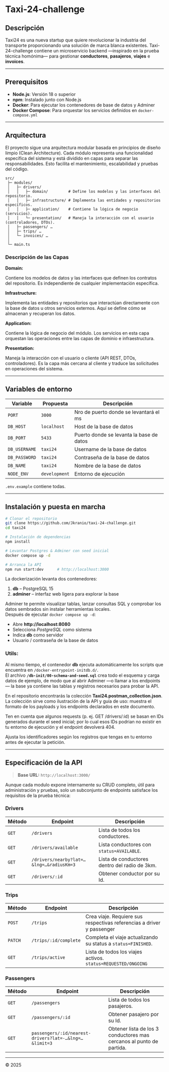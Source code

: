 # Taxi-24-challenge


## Descripción
Taxi24 es una nueva startup que quiere revolucionar la industria del transporte proporcionando
una solución de marca blanca existentes.
Taxi-24-challenge contiene un microservicio backend —inspirado en la prueba técnica homónima— para gestionar **conductores**, **pasajeros**, **viajes** e **invoices**.

---
## Prerequisitos

- **Node.js**: Versión 18 o superior  
- **npm**: Instalado junto con Node.js  
- **Docker**: Para ejecutar los contenedores de base de datos y Adminer  
- **Docker Compose**: Para orquestar los servicios definidos en `docker-compose.yml`

---

## Arquitectura
El proyecto sigue una arquitectura modular basada en principios de diseño limpio (Clean Architecture). Cada módulo representa una funcionalidad específica del sistema y está dividido en capas para separar las responsabilidades. Esto facilita el mantenimiento, escalabilidad y pruebas del código.
```text
src/
 ├─ modules/
 │   ├─ drivers/
 │   │   ├─ domain/         # Define los modelos y las interfaces del repositorio.
 │   │   ├─ infrastructure/ # Implementa las entidades y repositorios específicos.
 │   │   ├─ application/    # Contiene la lógica de negocio (servicios).
 │   │   └─ presentation/   # Maneja la interacción con el usuario (controladores, DTOs).
 │   ├─ passengers/ …
 │   ├─ trips/ …
 │   └─ invoices/ …
 │
 └─ main.ts
```
### Descripción de las Capas
**Domain:**

Contiene los modelos de datos y las interfaces que definen los contratos del repositorio.
Es independiente de cualquier implementación específica.

**Infrastructure:**

Implementa las entidades y repositorios que interactúan directamente con la base de datos u otros servicios externos.
Aquí se define cómo se almacenan y recuperan los datos.

**Application:**

Contiene la lógica de negocio del módulo.
Los servicios en esta capa orquestan las operaciones entre las capas de dominio e infraestructura.

**Presentation:**

Maneja la interacción con el usuario o cliente (API REST, DTOs, controladores).
Es la capa más cercana al cliente y traduce las solicitudes en operaciones del sistema.

---

## Variables de entorno

| Variable       | Propuesta                                 | Descripción                                  |
| -------------- | ----------------------------------------- | -------------------------------------------- |
| `PORT`         | `3000`                                    | Nro de puerto donde se levantará el ms       |
| `DB_HOST`      | `localhost`                               | Host de la base de datos                     |
| `DB_PORT`      | `5433`                                    | Puerto donde se levanta la base de datos     |
| `DB_USERNAME`  | `taxi24`                                  | Username de la base de datos                 |
| `DB_PASSWORD`  | `taxi24`                                  | Contraseña de la base de datos               |
| `DB_NAME`      | `taxi24`                                  | Nombre de la base de datos                   |
| `NODE_ENV`     | `development`                             | Entorno de ejecución                         |

`.env.example` contiene todas.

---


## Instalación y puesta en marcha

```bash
# Clonar el repositorio
git clone https://github.com/Jkranio/taxi-24-challenge.git
cd taxi24

# Instalación de dependencias
npm install

# Levantar Postgres & Adminer con seed inicial
docker compose up -d

# Arranca la API
npm run start:dev      # http://localhost:3000
```

La dockerización levanta dos contenedores:

1. **db** – PostgreSQL 15  
2. **adminer** – interfaz web ligera para explorar la base

Adminer te permite visualizar tablas, lanzar consultas SQL y comprobar los datos sembrados sin instalar herramientas locales.  
Después de ejecutar `docker compose up -d`:

* Abre **http://localhost:8080**  
* Selecciona _PostgreSQL_ como sistema  
* Indica **db** como servidor  
* Usuario / contraseña de la base de datos

### Utils:

Al mismo tiempo, el contenedor **db** ejecuta automáticamente los scripts que encuentra en `/docker-entrypoint-initdb.d/`.  
El archivo **`/db-init/00-schema-and-seed.sql`** crea todo el esquema y carga datos de ejemplo, de modo que al abrir Adminer —o llamar a los endpoints— la base ya contiene las tablas y registros necesarios para probar la API.

En el repositorio encontrarás la colección **Taxi24.postman_collection.json**.  
La colección sirve como ilustración de la API y guía de uso: muestra el formato de los payloads y los endpoints declarados en este documento. 

Ten en cuenta que algunos requests (p. ej. GET /drivers/:id) se basan en IDs generados durante el seed inicial; por lo cual esos IDs podrian no existir  en tu entorno de ejecución y el endpoint devolverá 404.

Ajusta los identificadores según los registros que tengas en tu entorno antes de ejecutar la petición.


---

## Especificación de la API

> **Base URL:** `http://localhost:3000/`

Aunque cada modulo expone internamente su CRUD completo, útil para administración y pruebas, solo un subconjunto de endpoints satisface los requisitos de la prueba técnica:

### Drivers

| Método | Endpoint                                 | Descripción                               
| ------ | ---------------------------------------- | ----------------------------------------- 
| `GET`  | `/drivers`                               | Lista de todos los conductores.        
| `GET`  | `/drivers/available`                     | Lista conductores con `status=AVAILABLE`. 
| `GET`  | `/drivers/nearby?lat=…&lng=…&radiusKm=3` | Lista de conductores dentro del radio de 3km.             
| `GET`  | `/drivers/:id`                           | Obtener conductor por su Id.        

### Trips 

| Método | Endpoint             | Descripción                                            
| ------ | -------------------- | ------------------------------------------------------ 
| `POST` | `/trips`             | Crea viaje. Requiere sus respectivas referencias a driver y passenger
| `PATCH`| `/trips/:id/complete`| Completa el viaje actualizando su status a `status=FINISHED`.
| `GET`  | `/trips/active`      | Lista de todos los viajes activos. `status=REQUESTED/ONGOING`

### Passengers

| Método | Endpoint          | Descripción          |
| ------ | ----------------- | -------------------- |
| `GET`  | `/passengers`     | Lista de todos los pasajeros.
| `GET`  | `/passengers/:id` | Obtener pasajero por su Id.
| `GET`  | `passengers/:id/nearest-drivers?lat=-…&lng=…&limit=3` | Obtener lista de los 3 conductores mas cercanos al punto de partida.   

---

© 2025 
